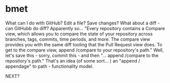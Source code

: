 # bmet
What can I do with GitHub?
Edit a file?
Save changes?
What about a diff - can GitHubb do diff?
Apparently so...
"Every repository contains a Compare view, which allows you to compare the state of your repository across branches, tags, commits, time periods, and more. The compare view provides you with the same diff tooling that the Pull Request view does. To get to the compare view, append /compare to your repository's path."
Well, let's save this - sorry, commit this - and then "... append /compare to the repository's path."
That's an idea (of some sort... ) an "append / appendage" to path - functionality model.

NEXT?
